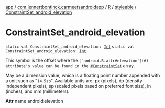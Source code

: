 [app](../../../index.md) / [com.lennertbontinck.carmeetsandroidapp](../../index.md) / [R](../index.md) / [styleable](index.md) / [ConstraintSet_android_elevation](./-constraint-set_android_elevation.md)

# ConstraintSet_android_elevation

`static val ConstraintSet_android_elevation: `[`Int`](https://kotlinlang.org/api/latest/jvm/stdlib/kotlin/-int/index.html)
`static val ConstraintSet_android_elevation: `[`Int`](https://kotlinlang.org/api/latest/jvm/stdlib/kotlin/-int/index.html)

This symbol is the offset where the ``[`android.R.attr#elevation`](#) attribute's value can be found in the ``[`#ConstraintSet`](-constraint-set.md) array.

May be a dimension value, which is a floating point number appended with a unit such as "`14.5sp`". Available units are: px (pixels), dp (density-independent pixels), sp (scaled pixels based on preferred font size), in (inches), and mm (millimeters).

**Attr**
name android:elevation

